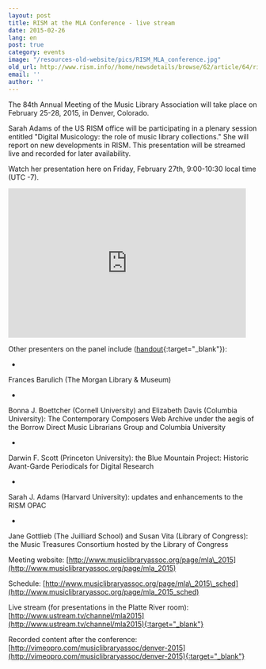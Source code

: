```yaml
---
layout: post
title: RISM at the MLA Conference - live stream
date: 2015-02-26
lang: en
post: true
category: events
image: "/resources-old-website/pics/RISM_MLA_conference.jpg"
old_url: http://www.rism.info//home/newsdetails/browse/62/article/64/rism-at-the-mla-conference-live-stream.html
email: ''
author: ''
---
```


The 84th Annual Meeting of the Music Library Association will take place on February 25-28, 2015, in Denver, Colorado.

Sarah Adams of the US RISM office will be participating in a plenary session entitled "Digital Musicology: the role of music library collections." She will report on new developments in RISM. This presentation will be streamed live and recorded for later availability.

Watch her presentation here on Friday, February 27th, 9:00-10:30 local time (UTC -7).

<iframe width="480" height="302" src="http://www.ustream.tv/embed/19823085?v=3&amp;wmode=direct" scrolling="no" frameborder="0" style="border: 0px none transparent;"> </iframe>

Other presenters on the panel include ([handout](http://c.ymcdn.com/sites/www.musiclibraryassoc.org/resource/resmgr/MLA_2015/MLA_2015_digital_humanities_.pdf){:target="_blank"}):

-

Frances Barulich (The Morgan Library & Museum)

-

Bonna J. Boettcher (Cornell University) and Elizabeth Davis (Columbia University): The Contemporary Composers Web Archive under the aegis of the Borrow Direct Music Librarians Group and Columbia University

-

Darwin F. Scott (Princeton University): the Blue Mountain Project: Historic Avant-Garde Periodicals for Digital Research

-

Sarah J. Adams (Harvard University): updates and enhancements to the RISM OPAC

-

Jane Gottlieb (The Juilliard School) and Susan Vita (Library of Congress): the Music Treasures Consortium hosted by the Library of Congress


Meeting website: [http://www.musiclibraryassoc.org/page/mla\_2015](http://www.musiclibraryassoc.org/page/mla_2015)

Schedule: [http://www.musiclibraryassoc.org/page/mla\_2015\_sched](http://www.musiclibraryassoc.org/page/mla_2015_sched)

Live stream (for presentations in the Platte River room): [http://www.ustream.tv/channel/mla2015](http://www.ustream.tv/channel/mla2015){:target="_blank"}

Recorded content after the conference: [http://vimeopro.com/musiclibraryassoc/denver-2015](http://vimeopro.com/musiclibraryassoc/denver-2015){:target="_blank"}


